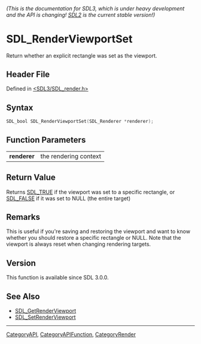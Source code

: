 ###### (This is the documentation for SDL3, which is under heavy development and the API is changing! [SDL2](https://wiki.libsdl.org/SDL2/) is the current stable version!)
# SDL_RenderViewportSet

Return whether an explicit rectangle was set as the viewport.

## Header File

Defined in [<SDL3/SDL_render.h>](https://github.com/libsdl-org/SDL/blob/main/include/SDL3/SDL_render.h)

## Syntax

```c
SDL_bool SDL_RenderViewportSet(SDL_Renderer *renderer);
```

## Function Parameters

|                  |                       |
| ---------------- | --------------------- |
| **renderer**     | the rendering context |

## Return Value

Returns [SDL_TRUE](SDL_TRUE) if the viewport was set to a specific
rectangle, or [SDL_FALSE](SDL_FALSE) if it was set to NULL (the entire
target)

## Remarks

This is useful if you're saving and restoring the viewport and want to know
whether you should restore a specific rectangle or NULL. Note that the
viewport is always reset when changing rendering targets.

## Version

This function is available since SDL 3.0.0.

## See Also

- [SDL_GetRenderViewport](SDL_GetRenderViewport)
- [SDL_SetRenderViewport](SDL_SetRenderViewport)

----
[CategoryAPI](CategoryAPI), [CategoryAPIFunction](CategoryAPIFunction), [CategoryRender](CategoryRender)

